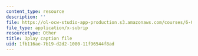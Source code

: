 ```yaml
---
content_type: resource
description: ''
file: https://ol-ocw-studio-app-production.s3.amazonaws.com/courses/6-033-computer-system-engineering-spring-2018/1fb116ae7b19d2d2108011f96544f8ad_r2_-2KW76ec.srt
file_type: application/x-subrip
resourcetype: Other
title: 3play caption file
uid: 1fb116ae-7b19-d2d2-1080-11f96544f8ad
---
```


